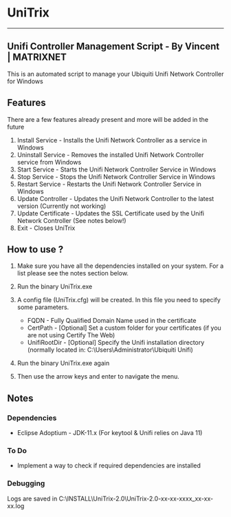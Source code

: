 # UniTrix
-------------------------------------------------
Unifi Controller Management Script - By Vincent | MATRIXNET
-------------------------------------------------
This is an automated script to manage your Ubiquiti Unifi Network Controller for Windows

## Features
There are a few features already present and more will be added in the future

1. Install Service - Installs the Unifi Network Controller as a service in Windows
2. Uninstall Service - Removes the installed Unifi Network Controller service from Windows
3. Start Service - Starts the Unifi Network Controller Service in Windows
4. Stop Service - Stops the Unifi Network Controller Service in Windows
5. Restart Service - Restarts the Unifi Network Controller Service in Windows
6. Update Controller - Updates the Unifi Network Controller to the latest version (Currently not working)
7. Update Certificate - Updates the SSL Certificate used by the Unifi Network Controller (See notes below!)
8. Exit - Closes UniTrix

## How to use ?
1. Make sure you have all the dependencies installed on your system. For a list please see the notes section below.
2. Run the binary UniTrix.exe
3. A config file (UniTrix.cfg) will be created. In this file you need to specify some parameters. 
    - FQDN - Fully Qualified Domain Name used in the certificate
    - CertPath - [Optional] Set a custom folder for your certificates (if you are not using Certify The Web)
    - UnifiRootDir - [Optional] Specify the Unifi installation directory (normally located in: C:\Users\Administrator\Ubiquiti Unifi)

4. Run the binary UniTrix.exe again
5. Then use the arrow keys and enter to navigate the menu.


## Notes
### Dependencies
- Eclipse Adoptium - JDK-11.x (For keytool & Unifi relies on Java 11)

### To Do
- Implement a way to check if required dependencies are installed


### Debugging
Logs are saved in C:\INSTALL\UniTrix-2.0\UniTrix-2.0-xx-xx-xxxx_xx-xx-xx.log
